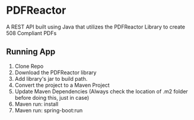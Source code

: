 # PDFReactor
A REST API built using Java that utilizes the PDFReactor Library to create 508 Compliant PDFs

## Running App
1. Clone Repo
2. Download the PDFReactor library
3. Add library's jar to build path.
4. Convert the project to a Maven Project
5. Update Maven Dependencies (Always check the location of .m2 folder before doing this, just in case)
6. Maven run: install
7. Maven run: spring-boot:run


